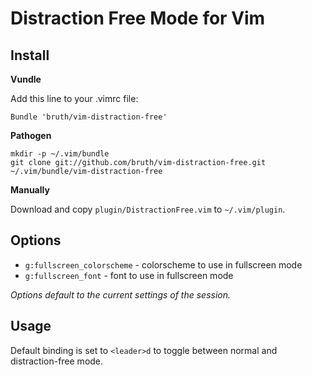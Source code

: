 # Distraction Free Mode for Vim

## Install

**Vundle**

Add this line to your .vimrc file:

```
Bundle 'bruth/vim-distraction-free' 
```

**Pathogen**

```
mkdir -p ~/.vim/bundle
git clone git://github.com/bruth/vim-distraction-free.git ~/.vim/bundle/vim-distraction-free
```

**Manually**

Download and copy `plugin/DistractionFree.vim` to `~/.vim/plugin`.

## Options

- `g:fullscreen_colorscheme` - colorscheme to use in fullscreen mode
- `g:fullscreen_font` - font to use in fullscreen mode 

_Options default to the current settings of the session._

## Usage

Default binding is set to `<leader>d` to toggle between normal and distraction-free mode.

